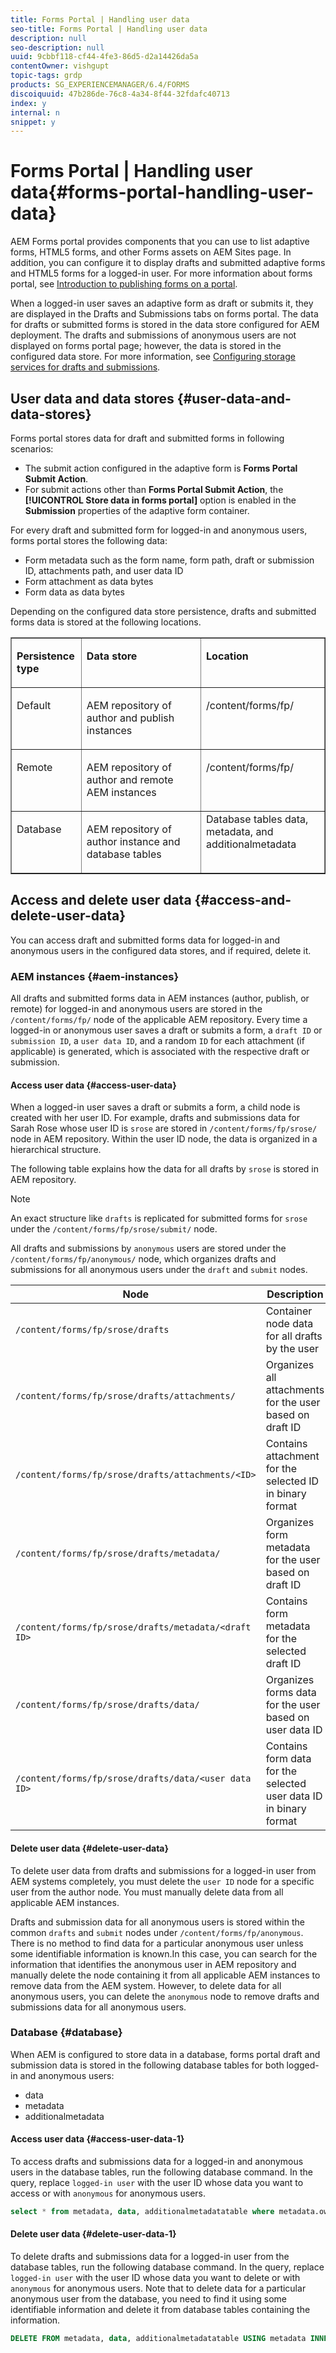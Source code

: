 ```yaml
---
title: Forms Portal | Handling user data
seo-title: Forms Portal | Handling user data
description: null
seo-description: null
uuid: 9cbbf118-cf44-4fe3-86d5-d2a14426da5a
contentOwner: vishgupt
topic-tags: grdp
products: SG_EXPERIENCEMANAGER/6.4/FORMS
discoiquuid: 47b286de-76c8-4a34-8f44-32fdafc40713
index: y
internal: n
snippet: y
---
```


# Forms Portal | Handling user data{#forms-portal-handling-user-data}

AEM Forms portal provides components that you can use to list adaptive forms, HTML5 forms, and other Forms assets on AEM Sites page. In addition, you can configure it to display drafts and submitted adaptive forms and HTML5 forms for a logged-in user. For more information about forms portal, see [Introduction to publishing forms on a portal](../../forms/using/introduction-publishing-forms.md).

When a logged-in user saves an adaptive form as draft or submits it, they are displayed in the Drafts and Submissions tabs on forms portal. The data for drafts or submitted forms is stored in the data store configured for AEM deployment. The drafts and submissions of anonymous users are not displayed on forms portal page; however, the data is stored in the configured data store. For more information, see [Configuring storage services for drafts and submissions](../../forms/using/configuring-draft-submission-storage.md).

## User data and data stores {#user-data-and-data-stores}

Forms portal stores data for draft and submitted forms in following scenarios:

* The submit action configured in the adaptive form is **Forms Portal Submit Action**. 
* For submit actions other than **Forms Portal Submit Action**, the **[!UICONTROL Store data in forms portal]** option is enabled in the **Submission** properties of the adaptive form container.

For every draft and submitted form for logged-in and anonymous users, forms portal stores the following data:

* Form metadata such as the form name, form path, draft or submission ID, attachments path, and user data ID
* Form attachment as data bytes
* Form data as data bytes

Depending on the configured data store persistence, drafts and submitted forms data is stored at the following locations.

<table border="1" cellpadding="0" cellspacing="0"> 
 <tbody> 
  <tr> 
   <td valign="top" width="98"><p><strong>Persistence type</strong></p> </td> 
   <td valign="top" width="315"><p><strong>Data store</strong></p> </td> 
   <td valign="top" width="234"><p><strong>Location</strong></p> </td> 
  </tr> 
  <tr> 
   <td valign="top" width="98"><p>Default</p> </td> 
   <td valign="top" width="315"><p>AEM repository of author and publish instances</p> </td> 
   <td valign="top" width="234"><p><span class="code">/content/forms/fp/</span></p> </td> 
  </tr> 
  <tr> 
   <td valign="top" width="98"><p>Remote</p> </td> 
   <td valign="top" width="315"><p>AEM repository of author and remote AEM instances</p> </td> 
   <td valign="top" width="234"><p><span class="code">/content/forms/fp/</span></p> </td> 
  </tr> 
  <tr> 
   <td valign="top" width="98"><p>Database</p> </td> 
   <td valign="top" width="315"><p>AEM repository of author instance and database tables</p> </td> 
   <td valign="top" width="234">Database tables <span class="code">data</span>, <span class="code">metadata</span>, and <span class="code">additionalmetadata</span></td> 
  </tr> 
 </tbody> 
</table>

## Access and delete user data {#access-and-delete-user-data}

You can access draft and submitted forms data for logged-in and anonymous users in the configured data stores, and if required, delete it.

### AEM instances {#aem-instances}

All drafts and submitted forms data in AEM instances (author, publish, or remote) for logged-in and anonymous users are stored in the `/content/forms/fp/` node of the applicable AEM repository. Every time a logged-in or anonymous user saves a draft or submits a form, a `draft ID` or `submission ID`, a `user data ID`, and a random `ID` for each attachment (if applicable) is generated, which is associated with the respective draft or submission.

#### Access user data {#access-user-data}

When a logged-in user saves a draft or submits a form, a child node is created with her user ID. For example, drafts and submissions data for Sarah Rose whose user ID is `srose` are stored in `/content/forms/fp/srose/` node in AEM repository. Within the user ID node, the data is organized in a hierarchical structure.

The following table explains how the data for all drafts by `srose` is stored in AEM repository.

>[!NOTE]
>
>An exact structure like `drafts` is replicated for submitted forms for `srose` under the `/content/forms/fp/srose/submit/` node.
>
>All drafts and submissions by `anonymous` users are stored under the `/content/forms/fp/anonymous/` node, which organizes drafts and submissions for all anonymous users under the `draft` and `submit` nodes.

| Node |Description |
|---|---|
| `/content/forms/fp/srose/drafts` |Container node data for all drafts by the user |
| `/content/forms/fp/srose/drafts/attachments/` |Organizes all attachments for the user based on draft ID |
| `/content/forms/fp/srose/drafts/attachments/<ID>` |Contains attachment for the selected ID in binary format |
| `/content/forms/fp/srose/drafts/metadata/` |Organizes form metadata for the user based on draft ID |
| `/content/forms/fp/srose/drafts/metadata/<draft ID>` |Contains form metadata for the selected draft ID |
| `/content/forms/fp/srose/drafts/data/` |Organizes forms data for the user based on user data ID |
| `/content/forms/fp/srose/drafts/data/<user data ID>` |Contains form data for the selected user data ID in binary format |

#### Delete user data {#delete-user-data}

To delete user data from drafts and submissions for a logged-in user from AEM systems completely, you must delete the `user ID` node for a specific user from the author node. You must manually delete data from all applicable AEM instances.

Drafts and submission data for all anonymous users is stored within the common `drafts` and `submit` nodes under `/content/forms/fp/anonymous`. There is no method to find data for a particular anonymous user unless some identifiable information is known.In this case, you can search for the information that identifies the anonymous user in AEM repository and manually delete the node containing it from all applicable AEM instances to remove data from the AEM system. However, to delete data for all anonymous users, you can delete the `anonymous` node to remove drafts and submissions data for all anonymous users.

### Database {#database}

When AEM is configured to store data in a database, forms portal draft and submission data is stored in the following database tables for both logged-in and anonymous users:

* data
* metadata
* additionalmetadata

#### Access user data {#access-user-data-1}

To access drafts and submissions data for a logged-in and anonymous users in the database tables, run the following database command. In the query, replace `logged-in user` with the user ID whose data you want to access or with `anonymous` for anonymous users.

```sql
select * from metadata, data, additionalmetadatatable where metadata.owner = 'logged-in user' and metadata.id = additionalmetadatatable.id and metadata.userdataID = data.id
```

#### Delete user data {#delete-user-data-1}

To delete drafts and submissions data for a logged-in user from the database tables, run the following database command. In the query, replace `logged-in user` with the user ID whose data you want to delete or with `anonymous` for anonymous users. Note that to delete data for a particular anonymous user from the database, you need to find it using some identifiable information and delete it from database tables containing the information.

```sql
DELETE FROM metadata, data, additionalmetadatatable USING metadata INNER JOIN data ON metadata.userdataID = data.id INNER JOIN additionalmetadatatable ON metadata.id = additionalmetadatatable.id WHERE metadata.owner = 'logged-in user'
```

